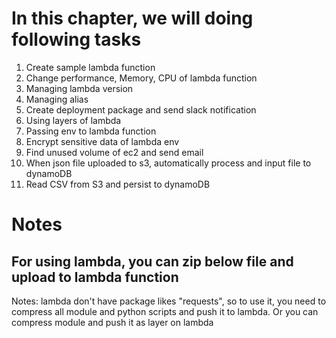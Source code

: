 # In this chapter, we will doing following tasks
1. Create sample lambda function
2. Change performance, Memory, CPU of lambda function
3. Managing lambda version
4. Managing alias
5. Create deployment package and send slack notification
6. Using layers of lambda
7. Passing env to lambda function
8. Encrypt sensitive data of lambda env
9. Find unused volume of ec2 and send email
10. When json file uploaded to s3, automatically process and input file to dynamoDB
11. Read CSV from S3 and persist to dynamoDB

# Notes 
## For using lambda, you can zip below file and upload to lambda function
Notes:
    lambda don't have package likes "requests", so to use it, you need to compress all module and python scripts and push it to lambda. Or you can compress module and push it as layer on lambda